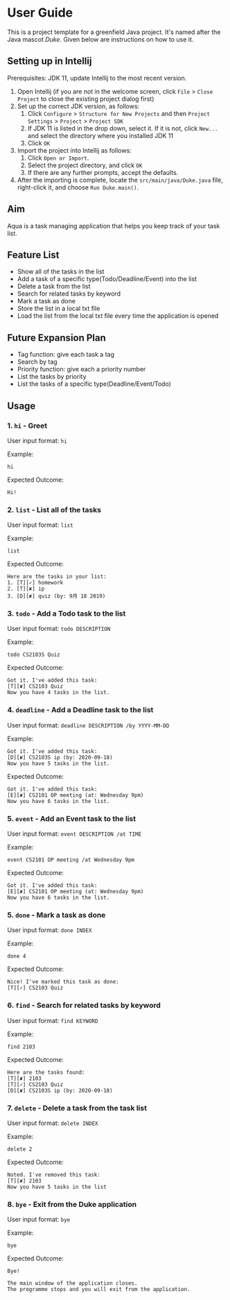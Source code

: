# User Guide

This is a project template for a greenfield Java project. It's named after the Java mascot _Duke_. Given below are instructions on how to use it.

## Setting up in Intellij

Prerequisites: JDK 11, update Intellij to the most recent version.

1. Open Intellij (if you are not in the welcome screen, click `File` > `Close Project` to close the existing project dialog first)
1. Set up the correct JDK version, as follows:
   1. Click `Configure` > `Structure for New Projects` and then `Project Settings` > `Project` > `Project SDK`
   1. If JDK 11 is listed in the drop down, select it. If it is not, click `New...` and select the directory where you installed JDK 11
   1. Click `OK`
1. Import the project into Intellij as follows:
   1. Click `Open or Import`.
   1. Select the project directory, and click `OK`
   1. If there are any further prompts, accept the defaults.
1. After the importing is complete, locate the `src/main/java/Duke.java` file, right-click it, and choose `Run Duke.main()`.
  

## Aim
Aqua is a task managing application that helps you keep track of your task list.

## Feature List

 - Show all of the tasks in the list
 - Add a task of a specific type(Todo/Deadline/Event) into the list
 - Delete a task from the list
 - Search for related tasks by keyword
 - Mark a task as done
 - Store the list in a local txt file
 - Load the list from the local txt file every time the application is opened

## Future Expansion Plan
- Tag function: give each task a tag
- Search by tag
- Priority function: give each a priority number
- List the tasks by priority
- List the tasks of a specific type(Deadline/Event/Todo)

## Usage

### 1. `hi` - Greet 
User input format: `hi`

Example: 
```$xslt
hi
```

Expected Outcome:
```
Hi!
```

### 2. `list` - List all of the tasks
User input format: `list`

Example: 
```$xslt
list
```

Expected Outcome:
```
Here are the tasks in your list:
1. [T][✓] homework
2. [T][✘] ip
3. [D][✘] quiz (by: 9月 18 2019)
```

### 3. `todo` - Add a Todo task to the list
User input format: `todo DESCRIPTION`

Example: 
```$xslt
todo CS2103S Quiz
```

Expected Outcome:
```
Got it. I've added this task:
[T][✘] CS2103 Quiz
Now you have 4 tasks in the list.
```

### 4. `deadline` - Add a Deadline task to the list
User input format: `deadline DESCRIPTION /by YYYY-MM-DD`

Example: 
```$xslt
Got it. I've added this task:
[D][✘] CS2103S ip (by: 2020-09-18)
Now you have 5 tasks in the list.
```

Expected Outcome:
```
Got it. I've added this task:
[E][✘] CS2101 OP meeting (at: Wednesday 9pm)
Now you have 6 tasks in the list.
```
### 5. `event` - Add an Event task to the list
User input format: `event DESCRIPTION /at TIME`

Example: 
```$xslt
event CS2101 OP meeting /at Wednesday 9pm
```

Expected Outcome:
```
Got it. I've added this task:
[E][✘] CS2101 OP meeting (at: Wednesday 9pm)
Now you have 6 tasks in the list.
```
### 5. `done` - Mark a task as done
User input format: `done INDEX`

Example: 
```$xslt
done 4
```

Expected Outcome:
```
Nice! I've marked this task as done:
[T][✓] CS2103 Quiz
```

### 6. `find` - Search for related tasks by keyword
User input format: `find KEYWORD`

Example: 
```$xslt
find 2103
```

Expected Outcome:
```
Here are the tasks found: 
[T][✘] 2103
[T][✓] CS2103 Quiz
[D][✘] CS2103S ip (by: 2020-09-18)
```

### 7. `delete` - Delete a task from the task list
User input format: `delete INDEX`

Example: 
```$xslt
delete 2
```

Expected Outcome:
```
Noted. I've removed this task:
[T][✘] 2103
Now you have 5 tasks in the list
```
### 8. `bye` - Exit from the Duke application
User input format: `bye`

Example: 
```$xslt
bye
```

Expected Outcome:
```
Bye!

The main window of the application closes.
The programme stops and you will exit from the application.
```
